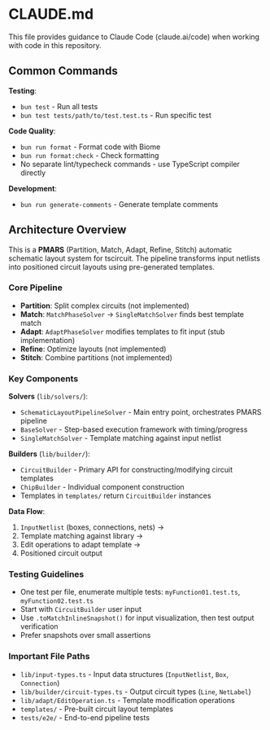 # CLAUDE.md

This file provides guidance to Claude Code (claude.ai/code) when working with code in this repository.

## Common Commands

**Testing**:
- `bun test` - Run all tests  
- `bun test tests/path/to/test.test.ts` - Run specific test

**Code Quality**:
- `bun run format` - Format code with Biome
- `bun run format:check` - Check formatting
- No separate lint/typecheck commands - use TypeScript compiler directly

**Development**:
- `bun run generate-comments` - Generate template comments

## Architecture Overview

This is a **PMARS** (Partition, Match, Adapt, Refine, Stitch) automatic schematic layout system for tscircuit. The pipeline transforms input netlists into positioned circuit layouts using pre-generated templates.

### Core Pipeline
- **Partition**: Split complex circuits (not implemented)
- **Match**: `MatchPhaseSolver` → `SingleMatchSolver` finds best template match
- **Adapt**: `AdaptPhaseSolver` modifies templates to fit input (stub implementation)  
- **Refine**: Optimize layouts (not implemented)
- **Stitch**: Combine partitions (not implemented)

### Key Components

**Solvers** (`lib/solvers/`):
- `SchematicLayoutPipelineSolver` - Main entry point, orchestrates PMARS pipeline
- `BaseSolver` - Step-based execution framework with timing/progress
- `SingleMatchSolver` - Template matching against input netlist

**Builders** (`lib/builder/`):
- `CircuitBuilder` - Primary API for constructing/modifying circuit templates  
- `ChipBuilder` - Individual component construction
- Templates in `templates/` return `CircuitBuilder` instances

**Data Flow**:
1. `InputNetlist` (boxes, connections, nets) → 
2. Template matching against library →
3. Edit operations to adapt template →
4. Positioned circuit output

### Testing Guidelines

- One test per file, enumerate multiple tests: `myFunction01.test.ts`, `myFunction02.test.ts`
- Start with `CircuitBuilder` user input
- Use `.toMatchInlineSnapshot()` for input visualization, then test output verification
- Prefer snapshots over small assertions

### Important File Paths

- `lib/input-types.ts` - Input data structures (`InputNetlist`, `Box`, `Connection`)
- `lib/builder/circuit-types.ts` - Output circuit types (`Line`, `NetLabel`)  
- `lib/adapt/EditOperation.ts` - Template modification operations
- `templates/` - Pre-built circuit layout templates
- `tests/e2e/` - End-to-end pipeline tests
